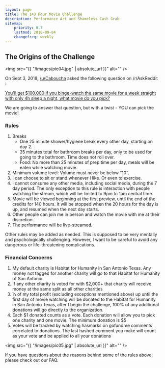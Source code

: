 ```yaml
---
layout: page
title: The 140 Hour Movie Challenge
description: Performance Art and Shameless Cash Grab
sitemap:
    priority: 0.7
    lastmod: 2018-09-04
    changefreq: weekly
---
```

## The Origins of the Challenge

<span class="image left"><img src="{{ "/images/pic04.jpg" | absolute_url }}" alt="" /></span>

On Sept 3, 2018, [/u/Caboucha](https://www.reddit.com/user/Caboucha) asked the following question on /r/AskReddit :

[You'll get $100.000 if you binge-watch the same movie for a week straight with only 4h sleep a night, what movie do you pick?](https://www.reddit.com/r/AskReddit/comments/9cpe0d/youll_get_100000_if_you_bingewatch_the_same_movie/)

We are going to answer that question, but with a twist - YOU can pick the movie!

### Rules
<div class="box">
  <ol>
    <li>Breaks
      <ul>
        <li>One 25 minute shower/hygiene break every other day, starting on day 2.</li>
        <li>35 minutes total for bathroom breaks per day, only to be used for going to the bathroom. Time does not roll over.</li>
        <li>Food: No more than 25 minutes of prep time per day, meals will be eaten while watching movie.</li>
      </ul>
    </li>
    <li>Minimum volume level: Volume must never be below “10”.</li>
    <li>I can choose to sit or stand whenever I like. Or even to exercise.</li>
    <li>I cannot consume any other media, including social media, during the 7 day period. The only exception to this rule is interaction with people watching the stream, which will be limited to 9pm to 1am central time.</li>
    <li>Movie will be viewed beginning at the first preview, until the end of the credits for 140 hours. It will be stopped when the 20 hours for the day is up, and resumed when the next day starts.</li>
    <li>Other people can join me in person and watch the movie with me at their discretion.</li>
    <li>The performance will be live-streamed.</li>
  </ol>
  <p>
  Other rules may be added as needed.  This is supposed to be very mentally and psychologically challenging. However, I want to be careful to avoid any dangerous or life-threatening complications.
  </p>
</div>

### Financial Concerns
<div class="box">
  <ol>
    <li>My default charity is Habitat for Humanity in San Antonio Texas. Any money not tagged for another charity will go to that Habitat for Humanity of San Antonio. </li>
    <li>If any other charity is voted for with $2,000+ that charity will receive money at the same split as all other charities</li>
    <li>½ of my total profit (excluding exceptions mentioned above) up until the first day of movie watching will be donated to the Habitat for Humanity in San Antonio Texas, after I begin the challenge, 100% of any additional donations will go directly to the organization.</li>
    <li>Each $1 donated counts as a vote. Each donation will allow you to pick one charity and one movie. The minimum donation is $5</li>
    <li>Votes will be tracked by watching hasmarks on gofundme comments correlated to donations.  The last hashed comment you make will count as your vote and be applied to all your donations</li>
  </ol>
</div>


<span class="image left"><img src="{{ "/images/pic05.jpg" | absolute_url }}" alt="" /></span>

If you have questions about the reasons behind some of the rules above, please check out our FAQ.
